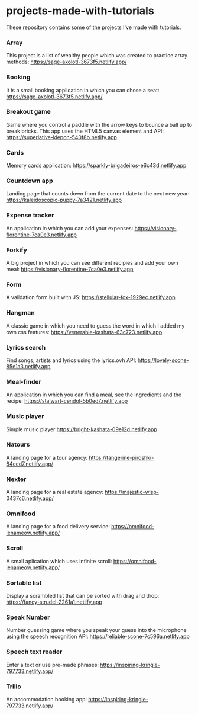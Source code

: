 # projects-made-with-tutorials
These repository contains some of the projects I've made with tutorials.


### Array 
This project is a list of wealthy people which was created to practice array methods:
https://sage-axolotl-3673f5.netlify.app/

### Booking 
It is a small booking application in which you can chose a seat:
https://sage-axolotl-3673f5.netlify.app/


### Breakout game 
Game where you control a paddle with the arrow keys to bounce a ball up to break bricks. This app uses the HTML5 canvas element and API:
https://superlative-klepon-540f8b.netlify.app

### Cards 
Memory cards application: 
https://sparkly-brigadeiros-e6c43d.netlify.app

### Countdown app
Landing page that counts down from the current date to the next new year:
https://kaleidoscopic-puppy-7a3421.netlify.app


### Expense tracker 
An application in which you can add your expenses: 
https://visionary-florentine-7ca0e3.netlify.app

### Forkify 
A big project in which you can see different recipies and add your own meal:
https://visionary-florentine-7ca0e3.netlify.app


### Form 
A validation form built with JS: 
https://stellular-fox-1929ec.netlify.app

### Hangman 
A classic game in which you need to guess the word in which I added my own css features:
https://venerable-kashata-63c723.netlify.app


### Lyrics search
Find songs, artists and lyrics using the lyrics.ovh API:
https://lovely-scone-85e1a3.netlify.app

### Meal-finder 
An application in which you can find a meal, see the ingredients and the recipe:
https://stalwart-cendol-5b0ed7.netlify.app


### Music player 
Simple music player
https://bright-kashata-09e12d.netlify.app


### Natours
A landing page for a tour agency: 
https://tangerine-piroshki-84eed7.netlify.app/


### Nexter 
A landing page for a real estate agency: 
https://majestic-wisp-0437c6.netlify.app/


### Omnifood
A landing page for a food delivery service: 
https://omnifood-lenameow.netlify.app/



### Scroll 
A small aplication which uses infinite scroll: 
https://omnifood-lenameow.netlify.app/


### Sortable list
Display a scrambled list that can be sorted with drag and drop:
https://fancy-strudel-2261a1.netlify.app


### Speak Number
Number guessing game where you speak your guess into the microphone using the speech recognition API: 
https://reliable-scone-7c596a.netlify.app


### Speech text reader
Enter a text or use pre-made phrases:
https://inspiring-kringle-797733.netlify.app/


### Trillo
An accommodation booking app: 
https://inspiring-kringle-797733.netlify.app/



